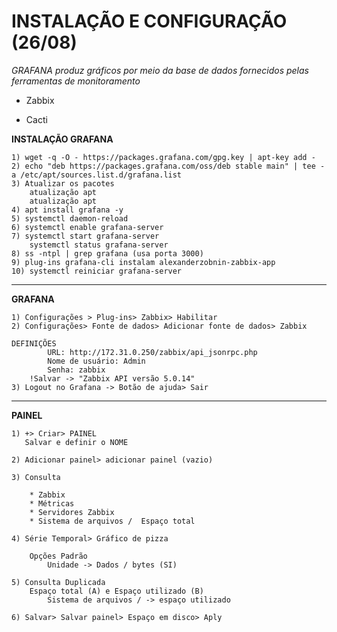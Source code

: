 # INSTALAÇÃO E CONFIGURAÇÃO (26/08)

*GRAFANA produz gráficos por meio da base de dados fornecidos pelas ferramentas de monitoramento*

  - Zabbix
  
  - Cacti

**INSTALAÇÃO GRAFANA**

    1) wget -q -O - https://packages.grafana.com/gpg.key | apt-key add -
    2) echo "deb https://packages.grafana.com/oss/deb stable main" | tee -a /etc/apt/sources.list.d/grafana.list
    3) Atualizar os pacotes
        atualização apt
        atualização apt
    4) apt install grafana -y
    5) systemctl daemon-reload
    6) systemctl enable grafana-server
    7) systemctl start grafana-server
        systemctl status grafana-server
    8) ss -ntpl | grep grafana (usa porta 3000)
    9) plug-ins grafana-cli instalam alexanderzobnin-zabbix-app
    10) systemctl reiniciar grafana-server

_________________________________________________________________

**GRAFANA**

    1) Configurações > Plug-ins> Zabbix> Habilitar
    2) Configurações> Fonte de dados> Adicionar fonte de dados> Zabbix
        
    DEFINIÇÕES
            URL: http://172.31.0.250/zabbix/api_jsonrpc.php
            Nome de usuário: Admin
            Senha: zabbix
        !Salvar -> "Zabbix API versão 5.0.14"
    3) Logout no Grafana -> Botão de ajuda> Sair

__________________________________________________________________

**PAINEL**

    1) +> Criar> PAINEL
       Salvar e definir o NOME

    2) Adicionar painel> adicionar painel (vazio)

    3) Consulta

        * Zabbix
        * Métricas
        * Servidores Zabbix 
        * Sistema de arquivos /  Espaço total

    4) Série Temporal> Gráfico de pizza

        Opções Padrão
            Unidade -> Dados / bytes (SI)

    5) Consulta Duplicada
        Espaço total (A) e Espaço utilizado (B)
            Sistema de arquivos / -> espaço utilizado

    6) Salvar> Salvar painel> Espaço em disco> Aply


